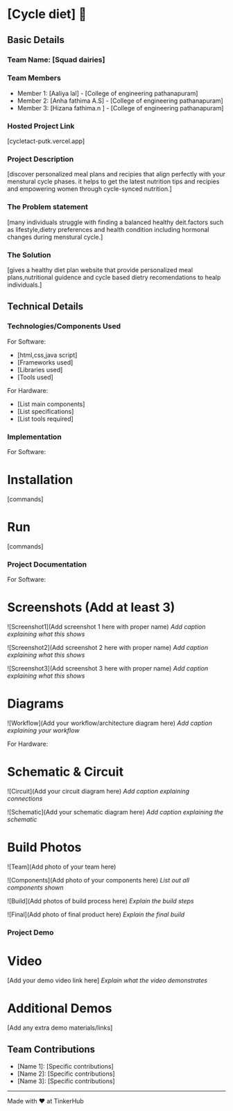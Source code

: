 # [Cycle diet] 🎯


## Basic Details
### Team Name: [Squad dairies]


### Team Members
- Member 1: [Aaliya lal] - [College of engineering pathanapuram]
- Member 2: [Anha fathima A.S] - [College of engineering pathanapuram]
- Member 3: [Hizana fathima.n ] - [College of engineering pathanapuram]

### Hosted Project Link
[cycletact-putk.vercel.app]

### Project Description
[discover personalized meal plans and recipies that align perfectly with your menstural cycle phases.
it helps to get the latest nutrition tips and recipies and empowering women through cycle-synced nutrition.]

### The Problem statement
[many individuals struggle with finding a balanced healthy deit.factors such as lifestyle,dietry preferences and health condition including hormonal changes during menstural cycle.]

### The Solution
[gives a healthy diet plan website that provide personalized meal plans,nutritional guidence and cycle based  dietry recomendations to healp individuals.]

## Technical Details
### Technologies/Components Used
For Software:
- [html,css,java script]
- [Frameworks used]
- [Libraries used]
- [Tools used]

For Hardware:
- [List main components]
- [List specifications]
- [List tools required]

### Implementation
For Software:
# Installation
[commands]

# Run
[commands]

### Project Documentation
For Software:

# Screenshots (Add at least 3)
![Screenshot1](Add screenshot 1 here with proper name)
*Add caption explaining what this shows*

![Screenshot2](Add screenshot 2 here with proper name)
*Add caption explaining what this shows*

![Screenshot3](Add screenshot 3 here with proper name)
*Add caption explaining what this shows*

# Diagrams
![Workflow](Add your workflow/architecture diagram here)
*Add caption explaining your workflow*

For Hardware:

# Schematic & Circuit
![Circuit](Add your circuit diagram here)
*Add caption explaining connections*

![Schematic](Add your schematic diagram here)
*Add caption explaining the schematic*

# Build Photos
![Team](Add photo of your team here)


![Components](Add photo of your components here)
*List out all components shown*

![Build](Add photos of build process here)
*Explain the build steps*

![Final](Add photo of final product here)
*Explain the final build*

### Project Demo
# Video
[Add your demo video link here]
*Explain what the video demonstrates*

# Additional Demos
[Add any extra demo materials/links]

## Team Contributions
- [Name 1]: [Specific contributions]
- [Name 2]: [Specific contributions]
- [Name 3]: [Specific contributions]

---
Made with ❤️ at TinkerHub
